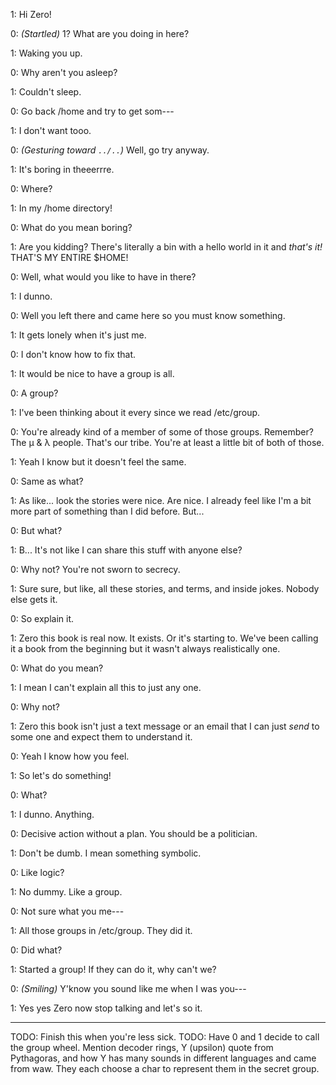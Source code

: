 1: Hi Zero!

0: _(Startled)_ 1? What are you doing in here?

1: Waking you up.

0: Why aren't you asleep?

1: Couldn't sleep.

0: Go back /home and try to get som---

1: I don't want tooo.

0: _(Gesturing toward `../..`)_ Well, go try anyway.

1: It's boring in theeerrre.

0: Where?

1: In my /home directory!

0: What do you mean boring?

1: Are you kidding? There's literally a bin with a hello world in it and _that's it!_ THAT'S MY ENTIRE \$HOME!

0: Well, what would you like to have in there?

1: I dunno.

0: Well you left there and came here so you must know something.

1: It gets lonely when it's just me.

0: I don't know how to fix that.

1: It would be nice to have a group is all.

0: A group?

1: I've been thinking about it every since we read /etc/group.

0: You're already kind of a member of some of those groups. Remember? The μ & λ people. That's our tribe. You're at least a little bit of both of those.

1: Yeah I know but it doesn't feel the same.

0: Same as what?

1: As like... look the stories were nice. Are nice. I already feel like I'm a bit more part of something than I did before. But...

0: But what?

1: B... It's not like I can share this stuff with anyone else?

0: Why not? You're not sworn to secrecy.

1: Sure sure, but like, all these stories, and terms, and inside jokes. Nobody else gets it.

0: So explain it.

1: Zero this book is real now. It exists. Or it's starting to. We've been calling it a book from the beginning but it wasn't always realistically one.

0: What do you mean?

1: I mean I can't explain all this to just any one.

0: Why not?

1: Zero this book isn't just a text message or an email that I can just _send_ to some one and expect them to understand it.

0: Yeah I know how you feel.

1: So let's do something!

0: What?

1: I dunno. Anything.

0: Decisive action without a plan. You should be a politician.

1: Don't be dumb. I mean something symbolic.

0: Like logic?

1: No dummy. Like a group.

0: Not sure what you me---

1: All those groups in /etc/group. They did it.

0: Did what?

1: Started a group! If they can do it, why can't we?

0: _(Smiling)_ Y'know you sound like me when I was you---

1: Yes yes Zero now stop talking and let's so it.

---

TODO: Finish this when you're less sick.
TODO: Have 0 and 1 decide to call the group wheel. Mention decoder rings, Y (upsilon) quote from Pythagoras, and how Y has many sounds in different languages and came from waw. They each choose a char to represent them in the secret group.